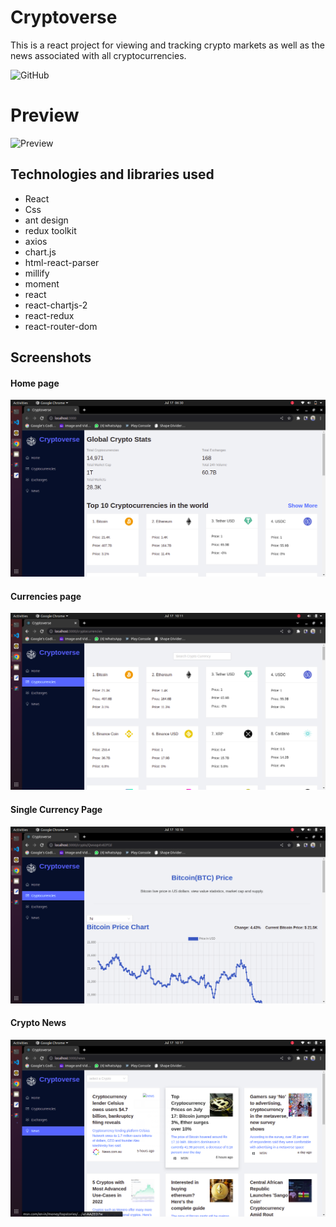 # Cryptoverse

This is a react project for viewing and tracking crypto markets as well as the news associated with all cryptocurrencies.

![GitHub](https://img.shields.io/github/license/AnthonyAniobi/cryptoverse)

# Preview
![Preview](screenshots/cryptoverse_preview.gif)

## Technologies and libraries used
- React
- Css
- ant design
- redux toolkit
- axios
- chart.js
- html-react-parser
- millify
- moment
- react
- react-chartjs-2
- react-redux
- react-router-dom

## Screenshots
#### Home page
![Home Page](screenshots/cryptoverse_home.png)
#### Currencies page
![All Currencies](screenshots/cryptoverse_currencies.png)
#### Single Currency Page
![Single Currency](screenshots/cryptoverse_single_coin.png)
#### Crypto News
![Crypto News](screenshots/cryptoverse_news.png)